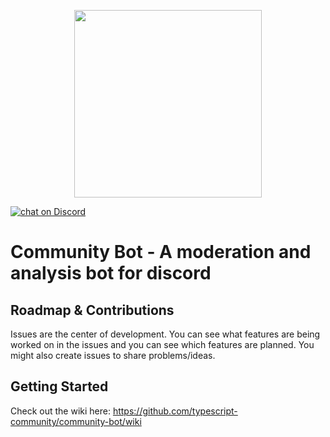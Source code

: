 <p align="center"><img src="https://raw.githubusercontent.com/remojansen/logo.ts/master/ts.png" width="300" height="300" /></p>

<a href="https://discord.gg/kZVhUNj">
<img src="https://img.shields.io/discord/508357248330760243?logo=discord" alt="chat on Discord"></a>
            
# Community Bot - A moderation and analysis bot for discord

## Roadmap & Contributions

Issues are the center of  development. You can see what features are being worked on in the issues and you can see which features are planned. You might also create issues to share problems/ideas. 

## Getting Started

Check out the wiki here: https://github.com/typescript-community/community-bot/wiki
